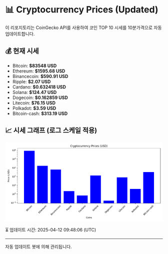 
# 📊 Cryptocurrency Prices (Updated)

이 리포지토리는 CoinGecko API를 사용하여 코인 TOP 10 시세를 10분가격으로 자동 업데이트합니다.

## 💰 현재 시세
- Bitcoin: **$83548 USD**
- Ethereum: **$1595.68 USD**
- Binancecoin: **$590.91 USD**
- Ripple: **$2.07 USD**
- Cardano: **$0.632418 USD**
- Solana: **$124.47 USD**
- Dogecoin: **$0.162859 USD**
- Litecoin: **$76.15 USD**
- Polkadot: **$3.59 USD**
- Bitcoin-cash: **$313.19 USD**

## 📈 시세 그래프 (로그 스케일 적용)
![Crypto Prices](crypto_prices.png)

⏳ 업데이트 시간: 2025-04-12 09:48:06 (UTC)

---
자동 업데이트 봇에 의해 관리됩니다.
